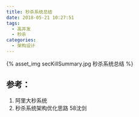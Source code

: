 ```yaml
---
title: 秒杀系统总结
date: 2018-05-21 10:27:51
tags:
  - 高并发
  - 秒杀
categories: 
  - 架构设计   
---
```


{% asset_img secKillSummary.jpg  秒杀系统总结 %}

## 参考：

1. 阿里大秒系统
2. 秒杀系统架构优化思路 58沈剑



